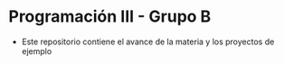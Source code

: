 # Programación III - Grupo B
- Este repositorio contiene el avance de la materia y los  proyectos de ejemplo